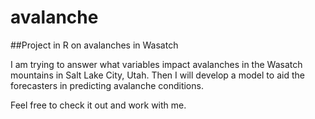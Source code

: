 # avalanche
##Project in R on avalanches in Wasatch

I am trying to answer what variables impact avalanches in the Wasatch mountains in Salt Lake City, Utah.  Then I will develop a model to aid the forecasters in predicting avalanche conditions.

Feel free to check it out and work with me.
